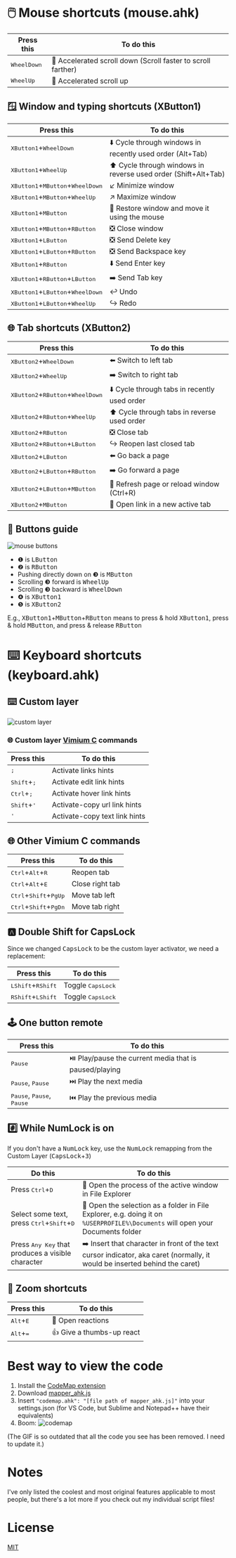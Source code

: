 # 🖱️ Mouse shortcuts (mouse.ahk)

| Press this | To do this |
| - | - |
| <kbd>WheelDown</kbd> | 🚀 Accelerated scroll down (Scroll faster to scroll farther) |
| <kbd>WheelUp</kbd> | 🚀 Accelerated scroll up |

## 🪟 Window and typing shortcuts (XButton1)

| Press this | To do this |
| - | - |
| <kbd>XButton1</kbd>+<kbd>WheelDown</kbd> | ⬇️ Cycle through windows in recently used order (Alt+Tab) |
| <kbd>XButton1</kbd>+<kbd>WheelUp</kbd> | ⬆️ Cycle through windows in reverse used order (Shift+Alt+Tab) |
| <kbd>XButton1</kbd>+<kbd>MButton</kbd>+<kbd>WheelDown</kbd> | ↙️ Minimize window |
| <kbd>XButton1</kbd>+<kbd>MButton</kbd>+<kbd>WheelUp</kbd> | ↗ Maximize window |
| <kbd>XButton1</kbd>+<kbd>MButton</kbd> | 🚚 Restore window and move it using the mouse |
| <kbd>XButton1</kbd>+<kbd>MButton</kbd>+<kbd>RButton</kbd> | ❎ Close window |
| <kbd>XButton1</kbd>+<kbd>LButton</kbd> | ❎ Send Delete key|
| <kbd>XButton1</kbd>+<kbd>LButton</kbd>+<kbd>RButton</kbd> | ❎ Send Backspace key |
| <kbd>XButton1</kbd>+<kbd>RButton</kbd> | ⬇️ Send Enter key |
| <kbd>XButton1</kbd>+<kbd>RButton</kbd>+<kbd>LButton</kbd> | ➡️ Send Tab key |
| <kbd>XButton1</kbd>+<kbd>LButton</kbd>+<kbd>WheelDown</kbd> | ↩️ Undo |
| <kbd>XButton1</kbd>+<kbd>LButton</kbd>+<kbd>WheelUp</kbd> | ↪ Redo |

## 🌐 Tab shortcuts (XButton2)

| Press this | To do this |
| - | - |
| <kbd>XButton2</kbd>+<kbd>WheelDown</kbd> | ⬅️ Switch to left tab |
| <kbd>XButton2</kbd>+<kbd>WheelUp</kbd> | ➡️ Switch to right tab |
| <kbd>XButton2</kbd>+<kbd>RButton</kbd>+<kbd>WheelDown</kbd> | ⬇️ Cycle through tabs in recently used order |
| <kbd>XButton2</kbd>+<kbd>RButton</kbd>+<kbd>WheelUp</kbd> | ⬆️ Cycle through tabs in reverse used order |
| <kbd>XButton2</kbd>+<kbd>RButton</kbd> | ❎ Close tab |
| <kbd>XButton2</kbd>+<kbd>RButton</kbd>+<kbd>LButton</kbd> | ↪ Reopen last closed tab |
| <kbd>XButton2</kbd>+<kbd>LButton</kbd> | ⬅️ Go back a page |
| <kbd>XButton2</kbd>+<kbd>LButton</kbd>+<kbd>RButton</kbd> | ➡️ Go forward a page |
| <kbd>XButton2</kbd>+<kbd>LButton</kbd>+<kbd>MButton</kbd> | 🔄 Refresh page or reload window (Ctrl+R) |
| <kbd>XButton2</kbd>+<kbd>MButton</kbd> | 🔗 Open link in a new active tab |

## 🔘 Buttons guide

![mouse buttons](https://user-images.githubusercontent.com/92368853/218107501-85e6c04b-cbd5-4de3-9c81-cd3450da1ae7.png)

- ❶ is <kbd>LButton</kbd>
- ❷ is <kbd>RButton</kbd>
- Pushing directly down on ❸ is <kbd>MButton</kbd>
- Scrolling ❸ forward is <kbd>WheelUp</kbd>
- Scrolling ❸ backward is <kbd>WheelDown</kbd>
- ❹ is <kbd>XButton1</kbd>
- ❺ is <kbd>XButton2</kbd>

E.g., <kbd>XButton1</kbd>+<kbd>MButton</kbd>+<kbd>RButton</kbd> means to press & hold <kbd>XButton1</kbd>, press & hold <kbd>MButton</kbd>, and press & release <kbd>RButton</kbd>

# ⌨️ Keyboard shortcuts (keyboard.ahk)

## ⌨️ Custom layer

![custom layer](https://github.com/zachpoblete/AutoHotkey/assets/92368853/b40a582e-5a88-4806-a880-27268bfd6704)

### 🌐 Custom layer [Vimium C](https://github.com/gdh1995/vimium-c) commands 

| Press this | To do this |
| - | - |
| <kbd>;</kbd> | Activate links hints |
| <kbd>Shift</kbd>+<kbd>;</kbd> | Activate edit link hints |
| <kbd>Ctrl</kbd>+<kbd>;</kbd> | Activate hover link hints |
| <kbd>Shift</kbd>+<kbd>'</kbd> | Activate-copy url link hints |
| <kbd>'</kbd> | Activate-copy text link hints

## 🌐 Other Vimium C commands

| Press this | To do this |
| - | - |
| <kbd>Ctrl</kbd>+<kbd>Alt</kbd>+<kbd>R</kbd> | Reopen tab |
| <kbd>Ctrl</kbd>+<kbd>Alt</kbd>+<kbd>E</kbd> | Close right tab |
| <kbd>Ctrl</kbd>+<kbd>Shift</kbd>+<kbd>PgUp</kbd> | Move tab left |
| <kbd>Ctrl</kbd>+<kbd>Shift</kbd>+<kbd>PgDn</kbd> | Move tab right |

## 🅰️ Double Shift for CapsLock

Since we changed <kbd>CapsLock</kbd> to be the custom layer activator, we need a replacement:

| Press this | To do this |
| - | - |
| <kbd>LShift</kbd>+<kbd>RShift</kbd> | Toggle <kbd>CapsLock</kbd>
| <kbd>RShift</kbd>+<kbd>LShift</kbd> | Toggle <kbd>CapsLock</kbd>

## 🕹️ One button remote

| Press this | To do this |
| - | - |
| <kbd>Pause</kbd> | ⏯️ Play/pause the current media that is paused/playing
| <kbd>Pause</kbd>, <kbd>Pause</kbd> | ⏭️ Play the next media
| <kbd>Pause</kbd>, <kbd>Pause</kbd>, <kbd>Pause</kbd> | ⏮️ Play the previous media

## #️⃣ While NumLock is on
If you don't have a <kbd>NumLock</kbd> key, use the <kbd>NumLock</kbd> remapping from the Custom Layer (<kbd>CapsLock</kbd>+<kbd>3</kbd>)

| Do this | To do this |
| - | - |
| Press <kbd>Ctrl</kbd>+<kbd>D</kbd> | 📂 Open the process of the active window in File Explorer |
| Select some text, press <kbd>Ctrl</kbd>+<kbd>Shift</kbd>+<kbd>D</kbd> | 📂 Open the selection as a folder in File Explorer, e.g. doing it on `%USERPROFILE%\Documents` will open your Documents folder |
| Press <kbd>Any Key</kbd> that produces a visible character | ➡️ Insert that character in front of the text cursor indicator, aka caret (normally, it would be inserted behind the caret) |

## 🎦 Zoom shortcuts

| Press this | To do this |
| - | - |
| <kbd>Alt</kbd>+<kbd>E</kbd> | 🙂 Open reactions |
| <kbd>Alt</kbd>+<kbd>=</kbd> | 👍 Give a thumbs-up react |

# Best way to view the code

1. Install the [CodeMap extension](https://marketplace.visualstudio.com/items?itemName=oleg-shilo.codemap)
2. Download [mapper_ahk.js](https://github.com/zachpoblete/VSCode-User/blob/main/codemap.user/mapper_ahk.js)
3. Insert `"codemap.ahk": "[file path of mapper_ahk.js]"` into your settings.json (for VS Code, but Sublime and Notepad++ have their equivalents)
4. Boom:
![codemap](https://user-images.githubusercontent.com/92368853/218280716-848d1102-934d-4ca6-ac39-71b66f96c1e6.gif)

(The GIF is so outdated that all the code you see has been removed. I need to update it.)

# Notes

I've only listed the coolest and most original features applicable to most people, but there's a lot more if you check out my individual script files!

# License

[MIT](https://github.com/zachpoblete/AutoHotkey/blob/main/LICENSE)
